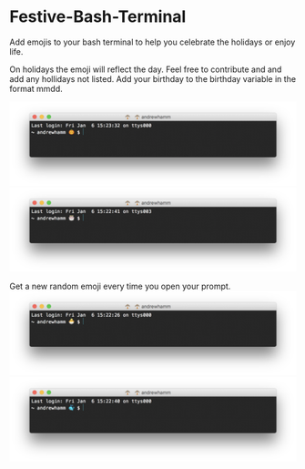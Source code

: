 # Festive-Bash-Terminal
Add emojis to your bash terminal to help you celebrate the holidays or enjoy life.

On holidays the emoji will reflect the day. Feel free to contribute and and add any hollidays not listed. Add your birthday to the birthday variable in the format mmdd.

![Alt text](https://raw.githubusercontent.com/AndrewHamm/Festive-Bash-Terminal/master/Screenshots/Jack-o-lantern.png "Halloween")
![Alt text](https://raw.githubusercontent.com/AndrewHamm/Festive-Bash-Terminal/master/Screenshots/Cake.png "Birthday")

Get a new random emoji every time you open your prompt.
![Alt text](https://raw.githubusercontent.com/AndrewHamm/Festive-Bash-Terminal/master/Screenshots/Chicken.png "Chicken")
![Alt text](https://raw.githubusercontent.com/AndrewHamm/Festive-Bash-Terminal/master/Screenshots/Whale.png "Whale")
